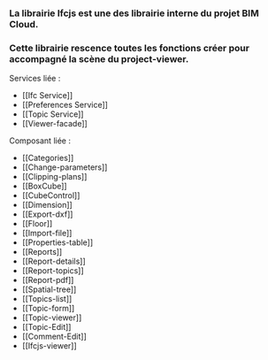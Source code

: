 ### La librairie Ifcjs est une des librairie interne du projet BIM Cloud.
### Cette librairie rescence toutes les fonctions créer pour accompagné la scène du project-viewer.

Services liée :

- [[Ifc Service]]
- [[Preferences Service]]
- [[Topic Service]]
- [[Viewer-facade]]

Composant liée :

 - [[Categories]]
 - [[Change-parameters]]
 - [[Clipping-plans]]
 - [[BoxCube]]
 - [[CubeControl]]
 - [[Dimension]]
 - [[Export-dxf]]
 - [[Floor]]
 - [[Import-file]]
 - [[Properties-table]]
 - [[Reports]]
 - [[Report-details]]
 - [[Report-topics]]
 - [[Report-pdf]]
 - [[Spatial-tree]]
 - [[Topics-list]]
 - [[Topic-form]]
 - [[Topic-viewer]]
 - [[Topic-Edit]]
 - [[Comment-Edit]]
 - [[Ifcjs-viewer]]